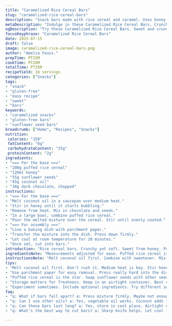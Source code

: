 ```yaml
---
title: "Caramelized Rice Cereal Bars"
slug: "caramelized-rice-cereal-bars"
description: "Snack bars made with rice cereal and caramel. Uses honey and sunflower seeds. Sweet and crunchy. Good for an afternoon snack. No gluten or dairy."
metaDescription: "Indulge in these Caramelized Rice Cereal Bars. Crunchy, sweet, quick to make. Perfect for snacks. Gluten-free and dairy-free delight."
ogDescription: "Try these Caramelized Rice Cereal Bars. Sweet and crunchy. Great snack option. No gluten or dairy. Easy to store and enjoy."
focusKeyphrase: "Caramelized Rice Cereal Bars"
date: 2025-07-15
draft: false
image: caramelized-rice-cereal-bars.png
author: "Amelia Feuss."
prepTime: PT15M
cookTime: PT20M
totalTime: PT35M
recipeYield: 16 servings
categories: ["Snacks"]
tags:
- "snack"
- "gluten-free"
- "easy recipe"
- "sweet"
- "bars"
keywords:
- "caramelized snacks"
- "gluten-free bars"
- "sunflower seed bars"
breadcrumb: ["Home", "Recipes", "Snacks"]
nutrition: 
 calories: "150"
 fatContent: "6g"
 carbohydrateContent: "25g"
 proteinContent: "2g"
ingredients:
- "=== For the base ==="
- "200g puffed rice cereal"
- "120ml honey"
- "55g sunflower seeds"
- "45g coconut oil"
- "30g dark chocolate, chopped"
instructions:
- "=== For the base ==="
- "Melt coconut oil in a saucepan over medium heat."
- "Stir in honey until it starts bubbling."
- "Remove from heat. Mix in chocolate and seeds."
- "In a large bowl, combine puffed rice cereal."
- "Pour the melted mixture over the cereal. Stir until evenly coated."
- "=== For assembly ==="
- "Line a baking dish with parchment paper."
- "Transfer the mixture into the dish. Press down firmly."
- "Let cool at room temperature for 20 minutes."
- "Once set, cut into bars."
introduction: "Rice cereal bars. Crunchy yet soft. Sweet from honey. Puffed rice adds lightness. Sunflower seeds give a nutty bite. Melted chocolate for richness. Quick to make. Easy to store. Perfect for snack time. Versatile too. Can add dried fruits or spices. Fun for kids to help."
ingredientsNote: "Measurements adjusted for ease. Puffed rice cereal is the base. Replace nuts easily with seeds if needed. Chocolate optional. Use any desired sweetness. Honey coats well. Coconut oil makes it stick. Adjust sweetness based on preference."
instructionsNote: "Melt coconut oil first. Combine with sweetener. Mix in chocolate for smoothness. Stir in puffed rice last. Press firmly to create bars. Cooling is essential for setting. Store in airtight container. Enjoy within a week for best freshness."
tips:
- "Melt coconut oil first. Don't rush it. Medium heat is key. Stir honey in until bubbling. Remove heat quickly. Add chocolate slowly. Chocolate must melt well. Mix sunflower seeds in. Keep the texture crunchy."
- "Use parchment paper for easy removal. Press really hard into the dish. Cooling is crucial for firm bars. Let them set at room temperature. If too soft, refrigerate briefly. Easy to cut into bars later."
- "Puffed rice cereal is the star. Swap sunflower seeds with other seeds. Dried fruits work great too. Add spices for a twist. Cinnamon or nutmeg? Try them. Adjust honey based on preference."
- "Storage matters for freshness. Keep in an airtight container. Best consumed within a week. If too soft, consider chilling. Dry places are ideal. Humidity may ruin the texture."
- "Experiment sometimes. Include optional ingredients. Try different sweeteners. Maple syrup? Offers different flavor. Adjust chocolate amounts. Dark, milk, or even white."
faq:
- "q: What if bars fall apart? a: Press mixture firmly. Maybe not enough heat. Ensure chocolate melted well. Try chilling next time."
- "q: Can I use other oils? a: Yes, vegetable oil works. Coconut adds flavor though. Olive oil? It’s different but okay."
- "q: Can these bars last long? a: Yes, store in cool place. Airtight container needed. Few days is best for texture."
- "q: What's the best way to cut bars? a: Sharp knife helps. Let cool first. Slice carefully. Wipe knife between cuts for even edges."

---
```

